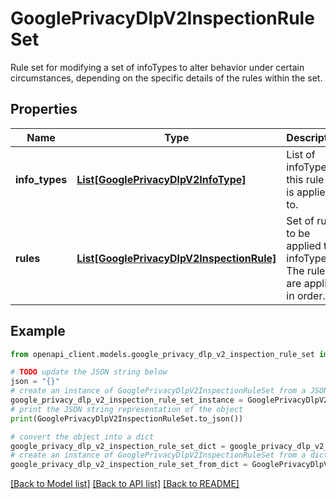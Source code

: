 # GooglePrivacyDlpV2InspectionRuleSet

Rule set for modifying a set of infoTypes to alter behavior under certain circumstances, depending on the specific details of the rules within the set.

## Properties

Name | Type | Description | Notes
------------ | ------------- | ------------- | -------------
**info_types** | [**List[GooglePrivacyDlpV2InfoType]**](GooglePrivacyDlpV2InfoType.md) | List of infoTypes this rule set is applied to. | [optional] 
**rules** | [**List[GooglePrivacyDlpV2InspectionRule]**](GooglePrivacyDlpV2InspectionRule.md) | Set of rules to be applied to infoTypes. The rules are applied in order. | [optional] 

## Example

```python
from openapi_client.models.google_privacy_dlp_v2_inspection_rule_set import GooglePrivacyDlpV2InspectionRuleSet

# TODO update the JSON string below
json = "{}"
# create an instance of GooglePrivacyDlpV2InspectionRuleSet from a JSON string
google_privacy_dlp_v2_inspection_rule_set_instance = GooglePrivacyDlpV2InspectionRuleSet.from_json(json)
# print the JSON string representation of the object
print(GooglePrivacyDlpV2InspectionRuleSet.to_json())

# convert the object into a dict
google_privacy_dlp_v2_inspection_rule_set_dict = google_privacy_dlp_v2_inspection_rule_set_instance.to_dict()
# create an instance of GooglePrivacyDlpV2InspectionRuleSet from a dict
google_privacy_dlp_v2_inspection_rule_set_from_dict = GooglePrivacyDlpV2InspectionRuleSet.from_dict(google_privacy_dlp_v2_inspection_rule_set_dict)
```
[[Back to Model list]](../README.md#documentation-for-models) [[Back to API list]](../README.md#documentation-for-api-endpoints) [[Back to README]](../README.md)


